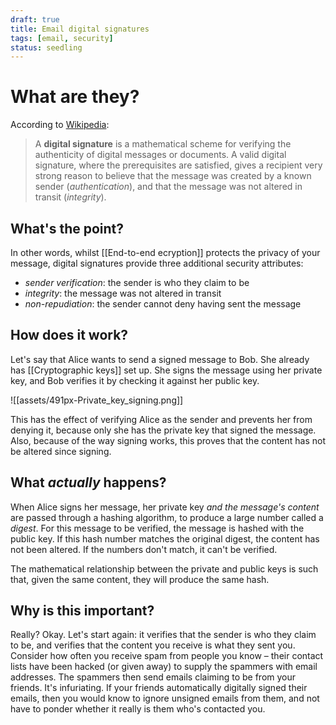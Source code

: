 ```yaml
---
draft: true
title: Email digital signatures
tags: [email, security]
status: seedling
---
```

# What are they?
According to [Wikipedia](https://en.wikipedia.org/wiki/Digital_signature):
> A **digital signature** is a mathematical scheme for verifying the authenticity of digital messages or documents. A valid digital signature, where the prerequisites are satisfied, gives a recipient very strong reason to believe that the message was created by a known sender (_authentication_), and that the message was not altered in transit (_integrity_).



## What's the point?
In other words,  whilst [[End-to-end ecryption]] protects the privacy of your message, digital signatures provide three additional security attributes:
- _sender verification_: the sender is who they claim to be
- _integrity_: the message was not altered in transit
- _non-repudiation_: the sender cannot deny having sent the message



## How does it work?
Let's say that Alice wants to send a signed message to Bob. She already has [[Cryptographic keys]] set up. She signs the message using her private key, and Bob verifies it by checking it against her public key.

![[assets/491px-Private_key_signing.png]]

This has the effect of verifying Alice as the sender and prevents her from denying it, because only she has the private key that signed the message. Also, because of the way signing works, this proves that the content has not be altered since signing.



## What *actually* happens?
When Alice signs her message, her private key _and the message's content_ are passed through a hashing algorithm, to produce a large number called a _digest_. For this message to be verified, the message is hashed with the public key. If this hash number matches the original digest, the content has not been altered. If the numbers don't match, it can't be verified.

The mathematical relationship between the private and public keys is such that, given the same content, they will produce the same hash.


## Why is this important?
Really? Okay. Let's start again: it verifies that the sender is who they claim to be, and verifies that the content you receive is what they sent you. Consider how often you receive spam from people you know – their contact lists have been hacked (or given away) to supply the spammers with email addresses. The spammers then send emails claiming to be from your friends. It's infuriating.
If your friends automatically digitally signed their emails, then you would know to ignore unsigned emails from them, and not have to ponder whether it really is them who's contacted you.